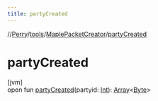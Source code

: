 ```yaml
---
title: partyCreated
---
```

//[Perry](../../../index.html)/[tools](../index.html)/[MaplePacketCreator](index.html)/[partyCreated](party-created.html)



# partyCreated



[jvm]\
open fun [partyCreated](party-created.html)(partyid: [Int](https://kotlinlang.org/api/latest/jvm/stdlib/kotlin/-int/index.html)): [Array](https://kotlinlang.org/api/latest/jvm/stdlib/kotlin/-array/index.html)<[Byte](https://kotlinlang.org/api/latest/jvm/stdlib/kotlin/-byte/index.html)>




